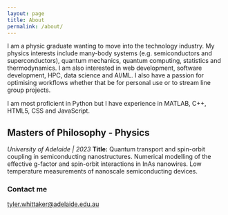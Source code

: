 ```yaml
---
layout: page
title: About
permalink: /about/
---
```


I am a physic graduate wanting to move into the technology industry. My physics interests include many-body systems (e.g. semiconductors and superconductors), quantum mechanics, quantum computing, statistics and thermodynamics.
I am also interested in web development, software development, HPC, data science and AI/ML.
I also have a passion for optimising workflows whether that be for personal use or to stream line group projects.

I am most proficient in Python but I have experience in MATLAB, C++, HTML5, CSS and JavaScript.

## Masters of Philosophy - Physics
*University of Adelaide | 2023*
**Title:** Quantum transport and spin-orbit coupling in semiconducting nanostructures.
Numerical modelling of the effective g-factor and spin-orbit interactions in InAs nanowires. 
Low temperature measurements of nanoscale semiconducting devices.

### Contact me
[tyler.whittaker@adelaide.edu.au](mailto:tyler.whittaker@adelaide.edu.au)
